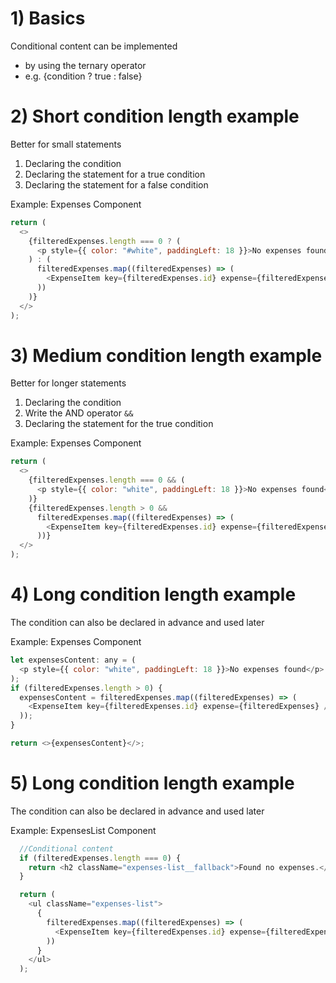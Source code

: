 # 1) Basics

Conditional content can be implemented

- by using the ternary operator
- e.g. {condition ? true : false}

# 2) Short condition length example

Better for small statements

1. Declaring the condition
2. Declaring the statement for a true condition
3. Declaring the statement for a false condition

Example: Expenses Component
```javascript
return (
  <>
    {filteredExpenses.length === 0 ? (
      <p style={{ color: "#white", paddingLeft: 18 }}>No expenses found</p>
    ) : (
      filteredExpenses.map((filteredExpenses) => (
        <ExpenseItem key={filteredExpenses.id} expense={filteredExpenses} />
      ))
    )}
  </>
);
```

# 3) Medium condition length example

Better for longer statements

1. Declaring the condition
2. Write the AND operator `&&`
3. Declaring the statement for the true condition

Example: Expenses Component

```javascript
return (
  <>
    {filteredExpenses.length === 0 && (
      <p style={{ color: "white", paddingLeft: 18 }}>No expenses found</p>
    )}
    {filteredExpenses.length > 0 &&
      filteredExpenses.map((filteredExpenses) => (
        <ExpenseItem key={filteredExpenses.id} expense={filteredExpenses} />
      ))}
  </>
);
```

# 4) Long condition length example

The condition can also be declared in advance and used later

Example: Expenses Component

```javascript
let expensesContent: any = (
  <p style={{ color: "white", paddingLeft: 18 }}>No expenses found</p>
);
if (filteredExpenses.length > 0) {
  expensesContent = filteredExpenses.map((filteredExpenses) => (
    <ExpenseItem key={filteredExpenses.id} expense={filteredExpenses} />
  ));
}

return <>{expensesContent}</>;
```

# 5) Long condition length example

The condition can also be declared in advance and used later

Example: ExpensesList Component

```javascript
  //Conditional content
  if (filteredExpenses.length === 0) {
    return <h2 className="expenses-list__fallback">Found no expenses.</h2>;
  }

  return (
    <ul className="expenses-list">
      {
        filteredExpenses.map((filteredExpenses) => (
          <ExpenseItem key={filteredExpenses.id} expense={filteredExpenses} />
        ))
      }
    </ul>
  );
```